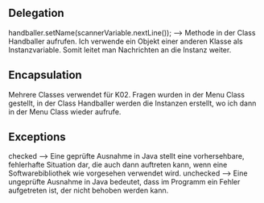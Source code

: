 ## Delegation
handballer.setName(scannerVariable.nextLine()); --> Methode in der Class Handballer aufrufen. Ich verwende ein Objekt einer anderen Klasse als Instanzvariable. Somit leitet man Nachrichten an die Instanz weiter.


## Encapsulation
Mehrere Classes verwendet für K02. Fragen wurden in der Menu Class gestellt, in der Class Handballer werden die Instanzen erstellt, wo ich dann in der Menu Class wieder aufrufe.
## Exceptions
checked -->
Eine geprüfte Ausnahme in Java stellt eine vorhersehbare, fehlerhafte Situation dar, die auch dann auftreten kann, wenn eine Softwarebibliothek wie vorgesehen verwendet wird.
unchecked -->
Eine ungeprüfte Ausnahme in Java bedeutet, dass im Programm ein Fehler aufgetreten ist, der nicht behoben werden kann.
